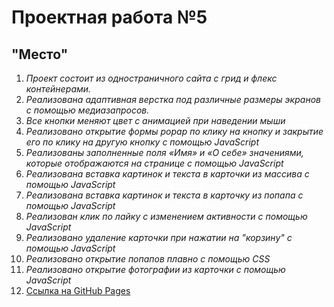# Проектная работа №5 
## "Место"
1. *Проект состоит из одностраничного сайта с грид и флекс контейнерами.*
2. *Реализована адаптивная верстка под различные размеры экранов с помощью медиазапросов.*
3. *Все кнопки меняют цвет с анимацией при наведении мыши*
4. *Реализовано открытие формы popap по клику на кнопку и закрытие его по клику на другую кнопку с помощью JavaScript*
5. *Реализованы заполненные поля «Имя» и «О себе» значениями, которые отображаются на странице с помощью JavaScript*
6. *Реализована вставка картинок и текста в карточки из массива с помощью JavaScript*
7. *Реализована вставка картинок и текста в карточку из попапа с помощью JavaScript*
8. *Реализован клик по лайку с изменением активности с помощью JavaScript*
9. *Реализовано удаление карточки при нажатии на "корзину" с помощью JavaScript*
10. *Реализовано открытие попапов плавно с помощью CSS*
11. *Реализовано открытие фотографии из карточки с помощью JavaScript*
12. [Ссылка на GitHub Pages](https://sergeykhudich.github.io/mesto/)